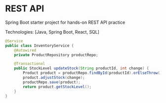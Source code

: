 # REST API

Spring Boot starter project for hands-on REST API practice

Technologies: [Java, Spring Boot, React, SQL]

```java
@Service
public class InventoryService {
    @Autowired
    private ProductRepository productRepo;

    @Transactional
    public StockLevel updateStock(String productId, int change) {
        Product product = productRepo.findById(productId).orElseThrow();
        product.adjustStock(change);
        productRepo.save(product);
        return product.getStockLevel();
    }
}
```
    
